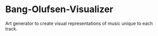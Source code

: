# Bang-Olufsen-Visualizer
Art generator to create visual representations of music unique to each track.
